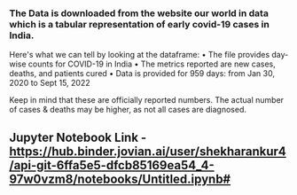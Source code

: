 ### The Data is downloaded from the website our world in data which is a tabular representation of early covid-19 cases in India.

Here's what we can tell by looking at the dataframe:
• The file provides day-wise counts for COVID-19 in India
• The metrics reported are new cases, deaths, and patients cured
• Data is provided for 959 days: from Jan 30, 2020 to Sept 15, 2022

Keep in mind that these are officially reported numbers. The actual number of cases & deaths may be higher, as not all cases are diagnosed.
## Jupyter Notebook Link - https://hub.binder.jovian.ai/user/shekharankur4/api-git-6ffa5e5-dfcb85169ea54_4-97w0vzm8/notebooks/Untitled.ipynb#
